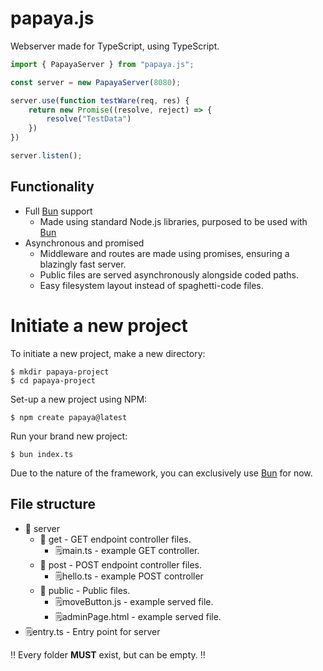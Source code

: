 # papaya.js
Webserver made for TypeScript, using TypeScript.

```ts
import { PapayaServer } from "papaya.js";

const server = new PapayaServer(8080);

server.use(function testWare(req, res) {
    return new Promise((resolve, reject) => {
        resolve("TestData")
    })
})

server.listen();
```

## Functionality
- Full [Bun](https://bun.sh/) support
    - Made using standard Node.js libraries, purposed to be used with [Bun](https://bun.sh/)
- Asynchronous and promised
    - Middleware and routes are made using promises, ensuring a blazingly fast server.
    - Public files are served asynchronously alongside coded paths.
    - Easy filesystem layout instead of spaghetti-code files.

# Initiate a new project
To initiate a new project, make a new directory:
```
$ mkdir papaya-project
$ cd papaya-project
```
Set-up a new project using NPM:
```
$ npm create papaya@latest
```
Run your brand new project:
```
$ bun index.ts
```
Due to the nature of the framework, you can exclusively use [Bun](https://bun.sh/) for now.
## File structure
- 📁 server
    - 📁 get - GET endpoint controller files.
      - 🗒️main.ts - example GET controller.
    - 📁 post - POST endpoint controller files.
      - 🗒️hello.ts - example POST controller
    - 📁 public - Public files.
      - 🗒️moveButton.js - example served file.
      - 🗒️adminPage.html - example served file.
- 🗒️entry.ts - Entry point for server

‼️ Every folder **MUST** exist, but can be empty. ‼️
